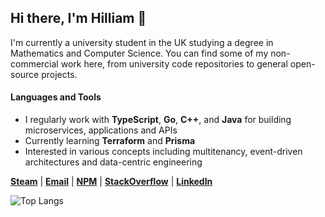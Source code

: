 ## Hi there, I'm Hilliam 👋

I'm currently a university student in the UK studying a degree in Mathematics and Computer Science.
You can find some of my non-commercial work here, from university code repositories to general open-source projects.

#### Languages and Tools
- I regularly work with **TypeScript**, **Go**, **C++**, and **Java** for building microservices, applications and APIs
- Currently learning **Terraform** and **Prisma**
- Interested in various concepts including multitenancy, event-driven architectures and data-centric engineering

[**Steam**](https://steamcommunity.com/profiles/76561198081082634) | [**Email**](mailto:hilliamtung@gmail.com) | [**NPM**](https://www.npmjs.com/~hilliamt) | [**StackOverflow**](https://stackoverflow.com/users/12049191/hilliamt) | [**LinkedIn**](https://www.linkedin.com/in/hilliamtung/)

![Top Langs](https://github-readme-stats.vercel.app/api/top-langs/?username=hilliamt&layout=compact&langs_count=8)
